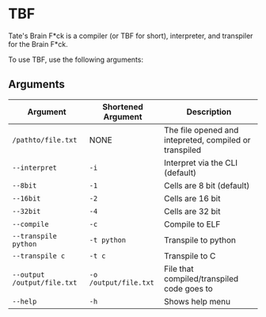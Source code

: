 # TBF

Tate's Brain F\*ck is a compiler (or TBF for short), interpreter, and transpiler for the Brain F\*ck.

To use TBF, use the following arguments:

## Arguments

| Argument                    | Shortened Argument    | Description                                            |
| --------------------------- | --------------------- | ------------------------------------------------------ |
| `/pathto/file.txt`          | NONE                  | The file opened and intepreted, compiled or transpiled |
| `--interpret`               | `-i`                  | Interpret via the CLI (default)                                 |
| `--8bit`                    | `-1`                  | Cells are 8 bit (default)                              |
| `--16bit`                   | `-2`                  | Cells are 16 bit                                       |
| `--32bit`                   | `-4`                  | Cells are 32 bit                                       |
| `--compile`                 | `-c`                  | Compile to ELF                                         |
| `--transpile python`        | `-t python`           | Transpile to python                                    |
| `--transpile c`             | `-t c`                | Transpile to C                                         |
| `--output /output/file.txt` | `-o /output/file.txt` | File that compiled/transpiled code goes to             |
| `--help`                    | `-h`                  | Shows help menu                                        |
